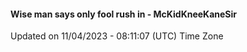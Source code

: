 #### Wise man says only fool rush in - McKidKneeKaneSir
Updated on 11/04/2023 - 08:11:07 (UTC) Time Zone
